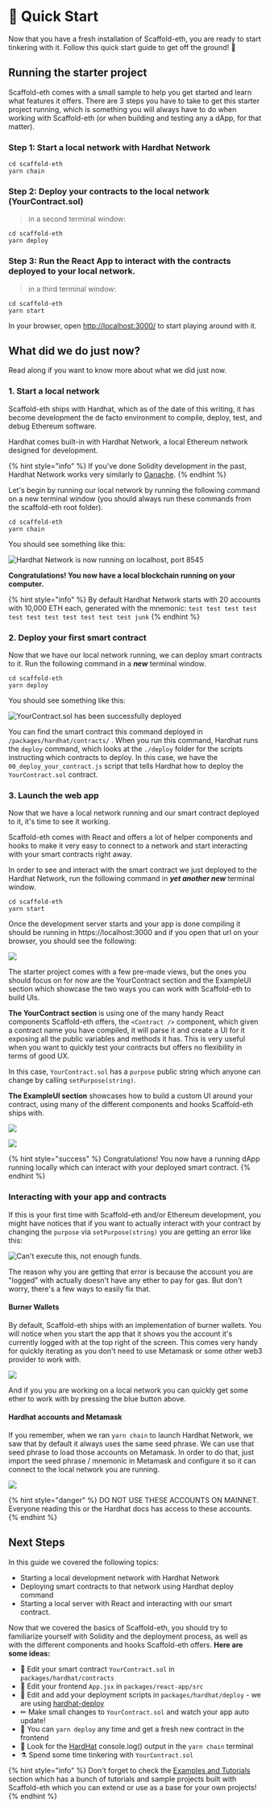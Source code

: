# 🚀 Quick Start

Now that you have a fresh installation of Scaffold-eth, you are ready to start tinkering with it. Follow this quick start guide to get off the ground! 🚀 

## Running the starter project

Scaffold-eth comes with a small sample to help you get started and learn what features it offers. There are 3 steps you have to take to get this starter project running, which is something you will always have to do when working with Scaffold-eth \(or when building and testing any a dApp, for that matter\).

### **Step 1: Start a local network with Hardhat Network**

```text
cd scaffold-eth
yarn chain
```

### **Step 2: Deploy your contracts to the local network \(YourContract.sol\)**

> in a second terminal window:

```text
cd scaffold-eth
yarn deploy
```

### **Step 3: Run the React App to interact with the contracts deployed to your local network.**

> in a third terminal window:

```text
cd scaffold-eth
yarn start
```

In your browser, open [http://localhost:3000/](http://localhost:3000/) to start playing around with it.

## What did we do just now?

Read along if you want to know more about what we did just now. 

### 1. Start a local network

Scaffold-eth ships with Hardhat, which as of the date of this writing, it has become development the de facto environment to compile, deploy, test, and debug Ethereum software.

Hardhat comes built-in with Hardhat Network, a local Ethereum network designed for development. 

{% hint style="info" %}
If you've done Solidity development in the past, Hardhat Network works very similarly to [Ganache](https://www.trufflesuite.com/ganache).
{% endhint %}

Let's begin by running our local network by running the following command on a new terminal window \(you should always run these commands from the scaffold-eth root folder\).

```text
cd scaffold-eth
yarn chain
```

You should see something like this:

![Hardhat Network is now running on localhost, port 8545](../.gitbook/assets/screen-shot-2021-06-24-at-11.01.16-am%20%281%29.png)

**Congratulations! You now have a local blockchain running on your computer.** 

{% hint style="info" %}
By default Hardhat Network starts with 20 accounts with 10,000 ETH each, generated with the mnemonic: `test test test test test test test test test test test junk`
{% endhint %}

### 2. Deploy your first smart contract

Now that we have our local network running, we can deploy smart contracts to it. Run the following command in a _**new**_ terminal window.

```text
cd scaffold-eth
yarn deploy
```

You should see something like this:

![YourContract.sol has been successfully deployed](../.gitbook/assets/screen-shot-2021-06-24-at-11.14.34-am.png)

You can find the smart contract this command deployed in `/packages/hardhat/contracts/` . When you run this command, Hardhat runs the `deploy` command, which looks at the `./deploy` folder for the scripts instructing which contracts to deploy. In this case, we have the `00_deploy_your_contract.js` script that tells Hardhat how to deploy the `YourContract.sol` contract.

### 3. Launch the web app

Now that we have a local network running and our smart contract deployed to it, it's time to see it working. 

Scaffold-eth comes with React and offers a lot of helper components and hooks to make it very easy to connect to a network and start interacting with your smart contracts right away. 

In order to see and interact with the smart contract we just deployed to the Hardhat Network, run the following command in _**yet another new**_ terminal window.

```text
cd scaffold-eth
yarn start
```

Once the development server starts and your app is done compiling it should be running in https://localhost:3000 and if you open that url on your browser, you should see the following:

![](../.gitbook/assets/screen-shot-2021-06-24-at-11.27.55-am.png)

The starter project comes with a few pre-made views, but the ones you should focus on for now are the YourContract section and the ExampleUI section which showcase the two ways you can work with Scaffold-eth to build UIs.

**The YourContract section** is using one of the many handy React components Scaffold-eth offers, the `<Contract />` component, which given a contract name you have compiled, it will parse it and create a UI for it exposing all the public variables and methods it has. This is very useful when you want to quickly test your contracts but offers no flexibility in terms of good UX.

In this case, `YourContract.sol` has a `purpose` public string which anyone can change by calling `setPurpose(string)`. 

**The ExampleUI section** showcases how to build a custom UI around your contract, using many of the different components and hooks Scaffold-eth ships with. 

![](../.gitbook/assets/screen-shot-2021-06-24-at-11.39.50-am.png)



![](../.gitbook/assets/screen-shot-2021-06-24-at-11.40.42-am.png)

{% hint style="success" %}
Congratulations! You now have a running dApp running locally which can interact with your deployed smart contract. 
{% endhint %}

### Interacting with your app and contracts

If this is your first time with Scaffold-eth and/or Ethereum development, you might have notices that if you want to actually interact with your contract by changing the `purpose` via `setPurpose(string)` you are getting an error like this:

![Can&apos;t execute this, not enough funds.](../.gitbook/assets/screen-shot-2021-06-24-at-11.46.55-am.png)

The reason why you are getting that error is because the account you are "logged" with actually doesn't have any ether to pay for gas. But don't worry, there's a few ways to easily fix that.

#### Burner Wallets

By default, Scaffold-eth ships with an implementation of burner wallets. You will notice when you start the app that it shows you the account it's currently logged with at the top right of the screen. This comes very handy for quickly iterating as you don't need to use Metamask or some other web3 provider to work with. 

![](../.gitbook/assets/screen-shot-2021-06-24-at-11.51.31-am.png)

And if you you are working on a local network you can quickly get some ether to work with by pressing the blue button above.

#### Hardhat accounts and Metamask

If you remember, when we ran `yarn chain` to launch Hardhat Network, we saw that by default it always uses the same seed phrase. We can use that seed phrase to load those accounts on Metamask. In order to do that, just import the seed phrase / mnemonic in Metamask and configure it so it can connect to the local network you are running.

![](../.gitbook/assets/screen-shot-2021-06-24-at-11.56.59-am.png)

{% hint style="danger" %}
DO NOT USE THESE ACCOUNTS ON MAINNET. Everyone reading this or the Hardhat docs has access to these accounts.
{% endhint %}

## Next Steps

In this guide we covered the following topics:

* Starting a local development network with Hardhat Network
* Deploying smart contracts to that network using Hardhat deploy command
* Starting a local server with React and interacting with our smart contract.

Now that we covered the basics of Scaffold-eth, you should try to familiarize yourself with Solidity and the deployment process, as well as with the different components and hooks Scaffold-eth offers. **Here are some ideas:**

* 🔐 Edit your smart contract `YourContract.sol` in `packages/hardhat/contracts`
* 📝 Edit your frontend `App.jsx` in `packages/react-app/src`
* 💼 Edit and add your deployment scripts in `packages/hardhat/deploy` - we are using [hardhat-deploy](https://www.npmjs.com/package/hardhat-deploy)
* ✏ Make small changes to `YourContract.sol` and watch your app auto update!
* 🔁 You can `yarn deploy` any time and get a fresh new contract in the frontend
* 👷 Look for the [HardHat](https://hardhat.org/) console.log\(\) output in the `yarn chain` terminal
* ⚗ Spend some time tinkering with `YourContract.sol`

{% hint style="info" %}
Don't forget to check the [Examples and Tutorials](../examples-and-tutorials/overview.md) section which has a bunch of tutorials and sample projects built with Scaffold-eth which you can extend or use as a base for your own projects!
{% endhint %}

